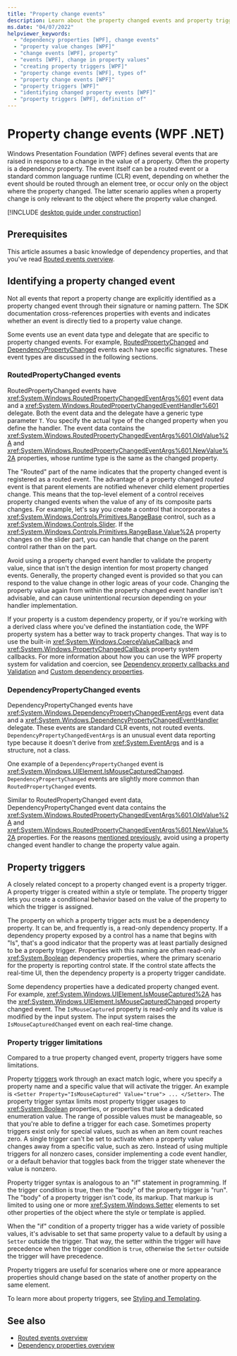 ```yaml
---
title: "Property change events"
description: Learn about the property changed events and property triggers in Windows Presentation Foundation (WPF).
ms.date: "04/07/2022"
helpviewer_keywords:
  - "dependency properties [WPF], change events"
  - "property value changes [WPF]"
  - "change events [WPF], property"
  - "events [WPF], change in property values"
  - "creating property triggers [WPF]"
  - "property change events [WPF], types of"
  - "property change events [WPF]"
  - "property triggers [WPF]"
  - "identifying changed property events [WPF]"
  - "property triggers [WPF], definition of"
---
```

<!-- The acrolinx score was 95 on 04/08/2022-->

# Property change events (WPF .NET)

Windows Presentation Foundation (WPF) defines several events that are raised in response to a change in the value of a property. Often the property is a dependency property. The event itself can be a routed event or a standard common language runtime (CLR) event, depending on whether the event should be routed through an element tree, or occur only on the object where the property changed. The latter scenario applies when a property change is only relevant to the object where the property value changed.

[!INCLUDE [desktop guide under construction](../../includes/desktop-guide-preview-note.md)]

## Prerequisites

This article assumes a basic knowledge of dependency properties, and that you've read [Routed events overview](/dotnet/desktop/wpf/advanced/routed-events-overview?view=netframeworkdesktop-4.8&preserve-view=true).

## Identifying a property changed event

Not all events that report a property change are explicitly identified as a property changed event through their signature or naming pattern. The SDK documentation cross-references properties with events and indicates whether an event is directly tied to a property value change.

Some events use an event data type and delegate that are specific to property changed events. For example, [RoutedPropertyChanged](#routedpropertychanged-events) and [DependencyPropertyChanged](#dependencypropertychanged-events) events each have specific signatures. These event types are discussed in the following sections.

### RoutedPropertyChanged events

RoutedPropertyChanged events have <xref:System.Windows.RoutedPropertyChangedEventArgs%601> event data and a <xref:System.Windows.RoutedPropertyChangedEventHandler%601> delegate. Both the event data and the delegate have a generic type parameter `T`. You specify the actual type of the changed property when you define the handler. The event data contains the <xref:System.Windows.RoutedPropertyChangedEventArgs%601.OldValue%2A> and <xref:System.Windows.RoutedPropertyChangedEventArgs%601.NewValue%2A> properties, whose runtime type is the same as the changed property.

The "Routed" part of the name indicates that the property changed event is registered as a routed event. The advantage of a property changed _routed_ event is that parent elements are notified whenever child element properties change. This means that the top-level element of a control receives property changed events when the value of any of its composite parts changes. For example, let's say you create a control that incorporates a <xref:System.Windows.Controls.Primitives.RangeBase> control, such as a <xref:System.Windows.Controls.Slider>. If the <xref:System.Windows.Controls.Primitives.RangeBase.Value%2A> property changes on the slider part, you can handle that change on the parent control rather than on the part.

Avoid using a property changed event handler to validate the property value, since that isn't the design intention for most property changed events. Generally, the property changed event is provided so that you can respond to the value change in other logic areas of your code. Changing the property value again from within the property changed event handler isn't advisable, and can cause unintentional recursion depending on your handler implementation.

If your property is a custom dependency property, or if you're working with a derived class where you've defined the instantiation code, the WPF property system has a better way to track property changes. That way is to use the built-in <xref:System.Windows.CoerceValueCallback> and <xref:System.Windows.PropertyChangedCallback> property system callbacks. For more information about how you can use the WPF property system for validation and coercion, see [Dependency property callbacks and Validation](../properties/dependency-property-callbacks-and-validation.md) and [Custom dependency properties](../properties/custom-dependency-properties.md).

### DependencyPropertyChanged events

DependencyPropertyChanged events have <xref:System.Windows.DependencyPropertyChangedEventArgs> event data and a <xref:System.Windows.DependencyPropertyChangedEventHandler> delegate. These events are standard CLR events, not routed events. `DependencyPropertyChangedEventArgs` is an unusual event data reporting type because it doesn't derive from <xref:System.EventArgs> and is a structure, not a class.

One example of a `DependencyPropertyChanged` event is <xref:System.Windows.UIElement.IsMouseCapturedChanged>. `DependencyPropertyChanged` events are slightly more common than `RoutedPropertyChanged` events.

Similar to RoutedPropertyChanged event data, DependencyPropertyChanged event data contains the <xref:System.Windows.RoutedPropertyChangedEventArgs%601.OldValue%2A> and <xref:System.Windows.RoutedPropertyChangedEventArgs%601.NewValue%2A> properties. For the reasons [mentioned previously](#routedpropertychanged-events), avoid using a property changed event handler to change the property value again.

## Property triggers

A closely related concept to a property changed event is a property trigger. A property trigger is created within a style or template. The property trigger lets you create a conditional behavior based on the value of the property to which the trigger is assigned.

The property on which a property trigger acts must be a dependency property. It can be, and frequently is, a read-only dependency property. If a dependency property exposed by a control has a name that begins with "Is", that's a good indicator that the property was at least partially designed to be a property trigger. Properties with this naming are often read-only <xref:System.Boolean> dependency properties, where the primary scenario for the property is reporting control state. If the control state affects the real-time UI, then the dependency property is a property trigger candidate.

Some dependency properties have a dedicated property changed event. For example, <xref:System.Windows.UIElement.IsMouseCaptured%2A> has the <xref:System.Windows.UIElement.IsMouseCapturedChanged> property changed event. The `IsMouseCaptured` property is read-only and its value is modified by the input system. The input system raises the `IsMouseCapturedChanged` event on each real-time change.

### Property trigger limitations

Compared to a true property changed event, property triggers have some limitations.

Property [triggers](<xref:System.Windows.Trigger>) work through an exact match logic, where you specify a property name and a specific value that will activate the trigger. An example is `<Setter Property="IsMouseCaptured" Value="true"> ... </Setter>`. The property trigger syntax limits most property trigger usages to <xref:System.Boolean> properties, or properties that take a dedicated enumeration value. The range of possible values must be manageable, so that you're able to define a trigger for each case. Sometimes property triggers exist only for special values, such as when an item count reaches zero. A single trigger can't be set to activate when a property value changes away from a specific value, such as zero. Instead of using multiple triggers for all nonzero cases, consider implementing a code event handler, or a default behavior that toggles back from the trigger state whenever the value is nonzero.

Property trigger syntax is analogous to an "if" statement in programming. If the trigger condition is true, then the "body" of the property trigger is "run". The "body" of a property trigger isn't code, its markup. That markup is limited to using one or more <xref:System.Windows.Setter> elements to set other properties of the object where the style or template is applied.

When the "if" condition of a property trigger has a wide variety of possible values, it's advisable to set that same property value to a default by using a `Setter` outside the trigger. That way, the setter within the trigger will have precedence when the trigger condition is `true`, otherwise the `Setter` outside the trigger will have precedence.

Property triggers are useful for scenarios where one or more appearance properties should change based on the state of another property on the same element.

To learn more about property triggers, see [Styling and Templating](/dotnet/desktop/wpf/controls/styles-templates-overview?view=netframeworkdesktop-4.8&preserve-view=true).

## See also

- [Routed events overview](/dotnet/desktop/wpf/advanced/routed-events-overview?view=netframeworkdesktop-4.8&preserve-view=true)
- [Dependency properties overview](../properties/dependency-properties-overview.md)
